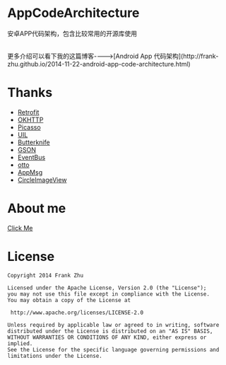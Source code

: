 AppCodeArchitecture
===================

安卓APP代码架构，包含比较常用的开源库使用

<br>
更多介绍可以看下我的这篇博客---->[Android App 代码架构](http://frank-zhu.github.io/2014-11-22-android-app-code-architecture.html)

Thanks
============
*   [Retrofit](https://github.com/square/retrofit)
*	[OKHTTP](https://github.com/square/okhttp)
*   [Picasso](https://github.com/square/picasso)
*	[UIL](https://github.com/nostra13/Android-Universal-Image-Loader)
*   [Butterknife](https://github.com/JakeWharton/butterknife)
*   [GSON](https://code.google.com/p/google-gson/)
*   [EventBus](https://github.com/greenrobot/EventBus)
*	[otto](https://github.com/square/otto)
*   [AppMsg](https://github.com/johnkil/Android-AppMsg)
*   [CircleImageView](https://github.com/hdodenhof/CircleImageView)

About me
============
[Click Me](http://frank-zhu.github.io/about.html)

License
============

    Copyright 2014 Frank Zhu

	Licensed under the Apache License, Version 2.0 (the "License");
	you may not use this file except in compliance with the License.
	You may obtain a copy of the License at

     http://www.apache.org/licenses/LICENSE-2.0

	Unless required by applicable law or agreed to in writing, software
	distributed under the License is distributed on an "AS IS" BASIS,
	WITHOUT WARRANTIES OR CONDITIONS OF ANY KIND, either express or implied.
	See the License for the specific language governing permissions and
	limitations under the License.
